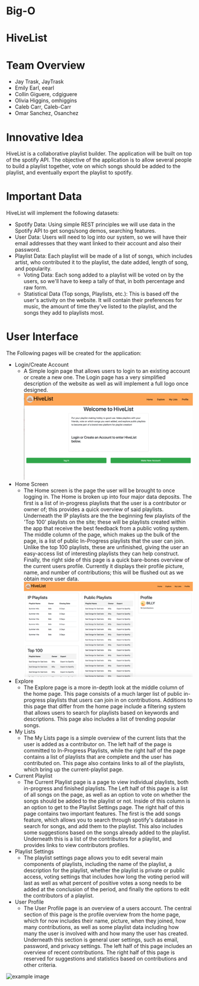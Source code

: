 # Big-O

# HiveList

# Team Overview

* Jay Trask, JayTrask
* Emily Earl, eearl
* Collin Giguere, cdgiguere
* Olivia Higgins, omhiggins
* Caleb Carr, Caleb-Carr
* Omar Sanchez, Osanchez

# Innovative Idea

HiveList is a collaborative playlist builder. The application will be built on top of the spotify API. The objective of the application is to allow several people to build a playlist together, vote on which songs should be added to the playlist, and eventually export the playlist to spotify.

# Important Data

HiveList will implement the following datasets:
* Spotify Data: 
    Using simple REST principles we will use data in the Spotify API to get songs/song demos, searching features.
* User Data: 
    Users will need to log into our system, so we will have their email addresses that they want linked to their account and also their password.
* Playlist Data: 
    Each playlist will be made of a list of songs, which includes artist, who contributed it to the playlist, the date added, length of song, and popularity.
    * Voting Data:
    Each song added to a playlist will be voted on by the users, so we'll have to keep a tally of that, in both percentage and raw form.
    * Statistical Data (Top songs, Playlists, etc.):
    This is based off the user's activity on the website. It will contain their preferences for music, the amount of time they've listed to the playlist, and the songs they add to playlists most.


# User Interface

The Following pages will be created for the application:
* Login/Create Account
	* A Simple login page that allows users to login to an existing account or create a new one. The Login page has a very simplified description of the website as well as will implement a full logo once designed.
    ![Image1](img-templates/login_09_26.png)
* Home Screen
	* The Home screen is the page the user will be brought to once logging in. The Home is broken up into four major data deposits. The first is a list of in-progress playlists that the user is a contributor or owner of; this provides a quick overview of said playlists.
	Underneath the IP playlists are the the beginning few playlists of the 'Top 100' playlists on the site; these will be playlists created within the app that receive the best feedback from a public voting system. The middle column of the page, which
	makes up the bulk of the page, is a list of public In-Progress playlists that the user can join. Unlike the top 100 playlists, these are unfinished, giving the user an easy-access list of interesting playlists they can help construct. Finally, the right side of
	this page is a quick bare-bones overview of the current users profile. Currently it displays their profile picture, name, and number of contributions; this will be flushed out as we obtain more user data.
    ![Image2](img-templates/home_09_26.png)
* Explore 
	* The Explore page is a more in-depth look at the middle column of the home page. This page consists of a much larger list of public in-progress playlists that users can join in on contributions. Additions to this page that differ from the
	home page include a filtering system that allows users to search for playlists based on keywords and descriptions. This page also includes a list of trending popular songs.
* My Lists
	* The My Lists page is a simple overview of the current lists that the user is added as a contributor on. The left half of the page is committed to In-Progress Playlists, while the right half of the page contains a list of playlists that
	are complete and the user has contributed on. This page also contains links to all of the playlists, which bring up the current-playlist page.
* Current Playlist
	* The Current Playlist page is a page to view individual playlists, both in-progress and finished playlists. The Left half of this page is a list of all songs on the page, as well as an option to vote on whether the songs should be added to the playlist or not.
	Inside of this column is an option to get to the Playlist Settings page. The right half of this page contains two important features. The first is the add songs feature, which allows you to search through spotify's database in search for
	songs, and add them to the playlist. This also includes some suggestions based on the songs already added to the playlist. Underneath this is a list of the contributors for a playlist, and provides links to view contributors profiles.
* Playlist Settings
	* The playlist settings page allows you to edit several main components of playlists, including the name of the playlist, a description for the playlist, whether the playlist is private or public access, voting settings that includes how long the voting period
	will last as well as what percent of positive votes a song needs to be added at the conclusion of the period, and finally the options to edit the contributors of a playlist.
* User Profile
	* The User Profile page is an overview of a users account. The central section of this page is the profile overview from the home page, which for now includes their name, picture, when they joined, how many contributions, as well as some playlist data including
	how many the user is involved with and how many the user has created. Underneath this section is general user settings, such as email, password, and privacy settings. The left half of this page includes an overview of recent contributions. The right half of this
	page is reserved for suggestions and statistics based on contributions and other criteria.

![example image](imgs/chick.jpg)

